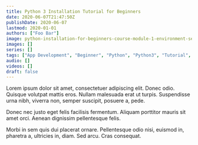 ```yaml
---
title: Python 3 Installation Tutorial for Beginners
date: 2020-06-07T21:47:50Z
publishDate: 2020-06-07
lastmod: 2020-01-01
authors: ["Foo Bar"]
image: python-installation-for-beginners-course-module-1-environment-setup-thumbnail.jpg
images: []
series: []
tags: ["App Development", "Beginner", "Python", "Python3", "Tutorial", "Web Development"]
audio: []
videos: []
draft: false
---
```

Lorem ipsum dolor sit amet, consectetuer adipiscing elit. Donec odio. Quisque volutpat mattis eros. Nullam malesuada erat ut turpis. Suspendisse urna nibh, viverra non, semper suscipit, posuere a, pede.

Donec nec justo eget felis facilisis fermentum. Aliquam porttitor mauris sit amet orci. Aenean dignissim pellentesque felis.

Morbi in sem quis dui placerat ornare. Pellentesque odio nisi, euismod in, pharetra a, ultricies in, diam. Sed arcu. Cras consequat.